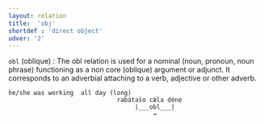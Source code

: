 ```yaml
---
layout: relation
title:  'obj'
shortdef : 'direct object'
udver: '2'
---  
```


`obl` (oblique) : The obl relation is used for a nominal (noun, pronoun, noun phrase) functioning as a non core (oblique) argument or adjunct. It corresponds to an adverbial attaching to a verb, adjective or other adverb.

~~~ sdparse
he/she was working  all day (long)
                              rabátašo cǽla déne
                                   |___obl___|
                                        →
~~~
